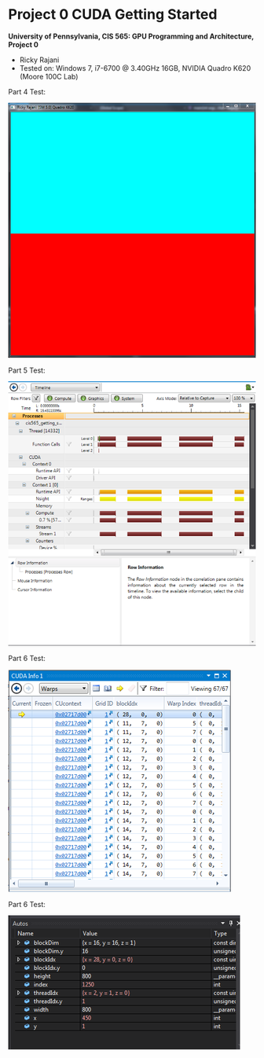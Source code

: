 Project 0 CUDA Getting Started
====================

**University of Pennsylvania, CIS 565: GPU Programming and Architecture, Project 0**

* Ricky Rajani
* Tested on: Windows 7, i7-6700 @ 3.40GHz 16GB, NVIDIA Quadro K620 (Moore 100C Lab)

Part 4 Test:

![](images/project0-part4.PNG)

Part 5 Test:

![Part 5 Test](images/project0-part5.PNG)

Part 6 Test:

![Part 6 Test](images/project0-part6_1.PNG)

Part 6 Test:

![Part 7 Test](images/project0-part6_2.PNG)

